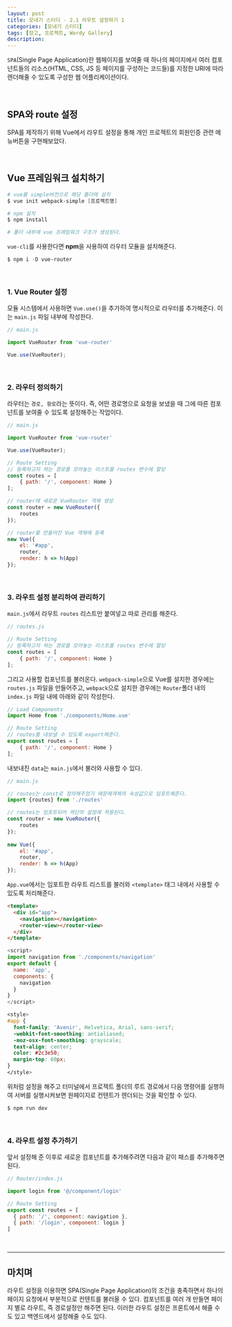 ```yaml
---
layout: post
title: 모내기 스터디 - 2.1 라우트 설정하기 1
categories: [모내기 스터디]
tags: [장고, 프로젝트, Wordy Gallery]
description: 
---
```



`SPA`(Single Page Application)란 웹페이지를 보여줄 때 하나의 페이지에서 여러 컴포넌트들의 리소스(HTML, CSS, JS 등 페이지를 구성하는 코드들)를 지정한 URI에 따라 렌더해줄 수 있도록 구성한 웹 어플리케이션이다.

<br>

## SPA와 route 설정

SPA를 제작하기 위해 Vue에서 라우트 설정을 통해 개인 프로젝트의 회원인증 관련 메뉴버튼을 구현해보았다.

<br>

## Vue 프레임워크 설치하기 

```powershell
# vue를 simple버전으로 해당 폴더에 설치
$ vue init webpack-simple [프로젝트명]

# npm 설치
$ npm install

# 폴더 내부에 vue 프레임워크 구조가 생성된다.
```

`vue-cli`를 사용한다면 **npm**을 사용하여 라우터 모듈을 설치해준다. 

```powershell
$ npm i -D vue-router
```

<br>

### 1. Vue Router 설정

모듈 시스템에서 사용하면 `Vue.use()`을 추가하여 명시적으로 라우터를 추가해준다. 이는 `main.js` 파일 내부에 작성한다.

```javascript
// main.js

import VueRouter from 'vue-router'

Vue.use(VueRouter);
```

<br>

### 2. 라우터 정의하기

라우터는 `경로, 항로`라는 뜻이다. 즉, 어떤 경로명으로 요청을 보냈을 때 그에 따른 컴포넌트를 보여줄 수 있도록 설정해주는 작업이다.

```javascript
// main.js

import VueRouter from 'vue-router'

Vue.use(VueRouter);

// Route Setting
// 등록하고자 하는 경로를 모아놓는 리스트를 routes 변수에 할당
const routes = [
	{ path: '/', component: Home }
];

// router에 새로운 VueRouter 객체 생성
const router = new VueRouter({
	routes
});

// router를 만들어진 Vue 객체에 등록 
new Vue({
	el: '#app',
	router,
	render: h => h(App)
});
```

<br>

### 3. 라우트 설정 분리하여 관리하기

`main.js`에서 라우트 `routes` 리스트만 붙여넣고 따로 관리를 해준다.


```js
// routes.js

// Route Setting
// 등록하고자 하는 경로를 모아놓는 리스트를 routes 변수에 할당
const routes = [
	{ path: '/', component: Home }
];
```

그리고 사용할 컴포넌트를 불러온다. `webpack-simple`으로 Vue를 설치한 경우에는 `routes.js` 파일을 만들어주고, `webpack`으로 설치한 경우에는 `Router`폴더 내의 `index.js` 파일 내에 아래와 같이 작성한다. 

```js
// Load Components
import Home from './components/Home.vue'
```

```js
// Route Setting
// routes를 내보낼 수 있도록 export해준다.
export const routes = [
	{ path: '/', component: Home }
];
```

내보내진 `data`는 `main.js`에서 불러와 사용할 수 있다. 

```js
// main.js

// routes는 const로 정의해주었기 때문에객체의 속성값으로 임포트해준다.
import {routes} from './routes'

// routes는 임포트되어 하단의 설정에 적용된다.
const router = new VueRouter({
	routes
});
 
new Vue({
	el: '#app',
	router,
	render: h => h(App)
});
```

`App.vue`에서는 임포트한 라우트 리스트를 불러와 `<template>` 태그 내에서 사용할 수 있도록 처리해준다.


```html
<template>
  <div id="app">
    <navigation></navigation>
    <router-view></router-view>
  </div>
</template>

```

```js
<script>
import navigation from './components/navigation'
export default {
  name: 'app',
  components: {
    navigation
  }
}
</script>
```

```css
<style>
#app {
  font-family: 'Avenir', Helvetica, Arial, sans-serif;
  -webkit-font-smoothing: antialiased;
  -moz-osx-font-smoothing: grayscale;
  text-align: center;
  color: #2c3e50;
  margin-top: 60px;
}
</style>
```

위처럼 설정을 해주고 터미널에서 프로젝트 폴더의 루트 경로에서 다음 명령어를 실행하여 서버를 실행시켜보면 원페이지로 컨텐트가 렌더되는 것을 확인할 수 있다. 

```powershell
$ npm run dev
```

<br>

### 4. 라우트 설정 추가하기

앞서 설정해 준 이후로 새로운 컴포넌트를 추가해주려면 다음과 같이 패스를 추가해주면 된다. 

```js
// Router/index.js

import login from '@/component/login'

// Route Setting
export const routes = [
  { path: '/', component: navigation },
  { path: '/login', component: login }
]
```

<br>

--- 

## 마치며


라우트 설정을 이용하면 SPA(Single Page Application)의 조건을 충족하면서 하나의 페이지 요청에서 부분적으로 컨텐트를 불러올 수 있다. 컴포넌트를 여러 개 만들면 페이지 별로 라우트, 즉 경로설정만 해주면 된다. 이러한 라우트 설정은 프론트에서 해줄 수도 있고 백엔드에서 설정해줄 수도 있다. 
